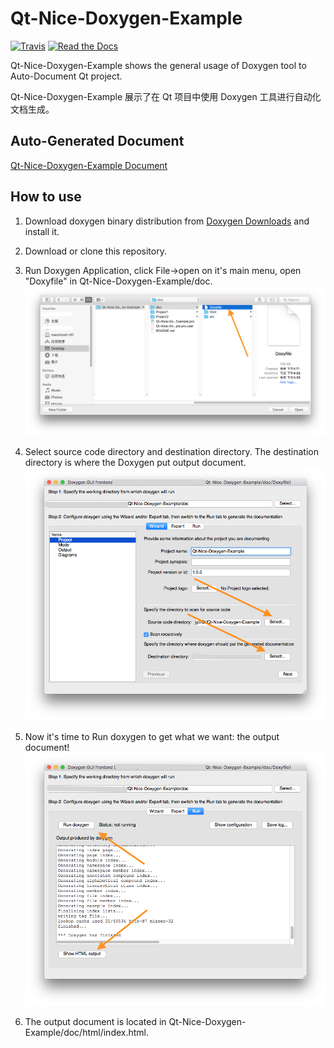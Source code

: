 # Qt-Nice-Doxygen-Example


[![Travis](https://img.shields.io/travis/rust-lang/rust.svg)]()
[![Read the Docs](https://img.shields.io/readthedocs/pip.svg)]()

Qt-Nice-Doxygen-Example shows the general usage of Doxygen tool to Auto-Document Qt project.

Qt-Nice-Doxygen-Example 展示了在 Qt 项目中使用 Doxygen 工具进行自动化文档生成。

## Auto-Generated Document
[Qt-Nice-Doxygen-Example Document](https://bringer-of-light.github.io/Qt-Nice-Doxygen-Example/doc/html/index.html)

## How to use
1. Download doxygen binary distribution from [Doxygen Downloads](http://www.stack.nl/~dimitri/doxygen/download.html) and install it.
2. Download or clone this repository.
3. Run Doxygen Application, click File->open on it's main menu, open "Doxyfile" in Qt-Nice-Doxygen-Example/doc.
![](screenshots/pic1.png)

4. Select source code directory and destination directory. The destination directory is where the Doxygen put output document.
![](screenshots/pic2.png)

5. Now it's time to Run doxygen to get what we want: the output document!
![](screenshots/pic3.png)

6. The output document is located in Qt-Nice-Doxygen-Example/doc/html/index.html. 


